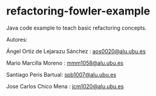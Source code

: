 refactoring-fowler-example
==========================

Java code example to teach basic refactoring  concepts.

Autores:

Ángel Ortiz de Lejarazu Sánchez : aos0020@alu.ubu.es

Mario Marcilla Moreno : mmm1058@alu.ubu.es

Santiago Peris Bartual: spb1007@alu.ubu.es

Jose Carlos Chico Mena : jcm1020@alu.ubu.es

